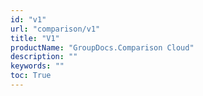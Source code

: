 ```yaml
---
id: "v1"
url: "comparison/v1"
title: "V1"
productName: "GroupDocs.Comparison Cloud"
description: ""
keywords: ""
toc: True
---
```


 
